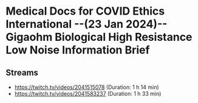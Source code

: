 # Medical Docs for COVID Ethics International --(23 Jan 2024)-- Gigaohm Biological High Resistance Low Noise Information Brief

## Streams
- https://twitch.tv/videos/2041515078 (Duration: 1 h 14 min)
- https://twitch.tv/videos/2041583237 (Duration: 1 h 33 min)

